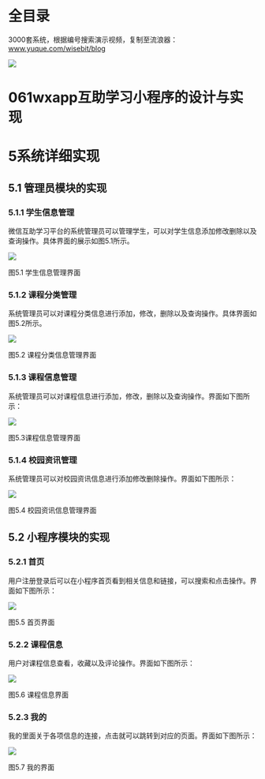 # 全目录

3000套系统，根据编号搜索演示视频，复制至流浪器：www.yuque.com/wisebit/blog


![](https://bitwise.oss-cn-heyuan.aliyuncs.com/2024/11/06/qq_wechat.png)
# 061wxapp互助学习小程序的设计与实现
# 5系统详细实现
## 5.1 管理员模块的实现
### 5.1.1 学生信息管理
微信互助学习平台的系统管理员可以管理学生，可以对学生信息添加修改删除以及查询操作。具体界面的展示如图5.1所示。

![](/md/blog.010.png)

图5.1 学生信息管理界面
### 5.1.2 课程分类管理
系统管理员可以对课程分类信息进行添加，修改，删除以及查询操作。具体界面如图5.2所示。

![](/md/blog.011.png)

图5.2 课程分类信息管理界面
### 5.1.3 课程信息管理
系统管理员可以对课程信息进行添加，修改，删除以及查询操作。界面如下图所示：

![](/md/blog.012.png)

图5.3课程信息管理界面
### 5.1.4 校园资讯管理
系统管理员可以对校园资讯信息进行添加修改删除操作。界面如下图所示：

![](/md/blog.013.png)

图5.4 校园资讯信息管理界面

## 5.2 小程序模块的实现
### 5.2.1 首页
用户注册登录后可以在小程序首页看到相关信息和链接，可以搜索和点击操作。界面如下图所示：

![](/md/blog.014.png)

图5.5 首页界面
### 5.2.2 课程信息
用户对课程信息查看，收藏以及评论操作。界面如下图所示：

![](/md/blog.015.png)

图5.6 课程信息界面
### 5.2.3 我的
我的里面关于各项信息的连接，点击就可以跳转到对应的页面。界面如下图所示：


![](/md/blog.016.png)

图5.7 我的界面













